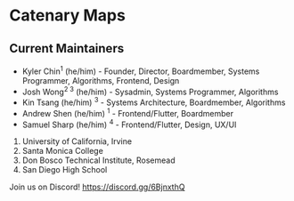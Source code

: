 # Catenary Maps

## Current Maintainers

- Kyler Chin<sup>1</sup> (he/him) - Founder, Director, Boardmember, Systems Programmer, Algorithms, Frontend, Design
- Josh Wong<sup>2 3</sup> (he/him) - Sysadmin, Systems Programmer, Algorithms
- Kin Tsang (he/him) <sup>3</sup> - Systems Architecture, Boardmember, Algorithms
- Andrew Shen (he/him) <sup>1</sup> - Frontend/Flutter, Boardmember
- Samuel Sharp (he/him) <sup>4</sup> - Frontend/Flutter, Design, UX/UI

1. University of California, Irvine
2. Santa Monica College
3. Don Bosco Technical Institute, Rosemead
4. San Diego High School

Join us on Discord! https://discord.gg/6BjnxthQ
